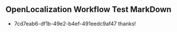 ## OpenLocalization Workflow Test MarkDown
* 7cd7eab6-df1b-49e2-b4ef-491eedc9af47 
thanks!<!--HONumber=Mar16_HO2-->
